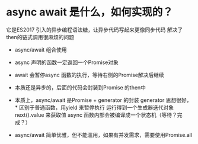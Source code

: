 # async await 是什么，如何实现的？

它是ES2017 引入的异步编程语法糖，让异步代码写起来更像同步代码
解决了then的链式调用很麻烦的问题

- async/await 组合使用
- async 声明的函数一定返回一个Promise对象
- await 会暂停async 函数的执行，等待右侧的Promise解决后继续
- 本质还是异步的，后面的代码会封装到Promise 的then中

- 本质上，async/await 是Promise + generator 的封装
    generator 思想很好，* 区别于普通函数，用yield 来暂停执行
    运行得到一个生成器迭代对象 next().value 来获取值
    async 函数内部会被编译成一个状态机（等待？完成？）
- async/await 简单优雅，但不能滥用，如果有并发需求，需要使用Promise.all
   